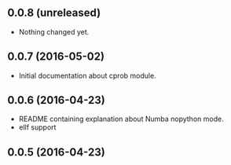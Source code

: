 0.0.8 (unreleased)
------------------

- Nothing changed yet.


0.0.7 (2016-05-02)
------------------

- Initial documentation about cprob module.


0.0.6 (2016-04-23)
------------------

- README containing explanation about Numba nopython mode.
- ellf support


0.0.5 (2016-04-23)
------------------
